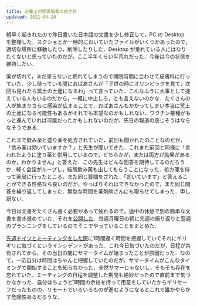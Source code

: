 ```yaml
---
title: 必要よ対照実験薬の効き目
updated: 2021-04-20
---
```



朝早く起きれたので昨日書いた日本語の文書を少し修正して，PC の Desktop を整理した．スクショとか一時的においていたファイルがいくつかあったので，適切な場所に移動したり，削除したりした．Desktop が荒れている人にはなりたくないと思っていたのだが，ここ半年くらい半荒れだった．今後は今の状態を維持したい．

薬が切れて，まだ塗らないと荒れてしまうので開院時間に合わせて皮膚科に行っていた．少し待っている間におばあさんが「子供の時にオリンピックを見て，次回も見れたら冥土の土産になるわ」って言っていた．こんなふうに大事として捉えている人もいるのだから，一概に中止しろ，とも言えないのかな．たくさんの人が集まりさらに感染が広まることで，おばあさんもかかってしまい本当に冥土の土産になる可能性もあるがそれでも本望なのかもしれない．ワクチン接種がもっと進んでいれば可能だったかもしれないのだが，先日の報道の感じそうはならなそうである．

これまで飲み薬と塗り薬を処方されていた．前回も聞かれたのことなのだが，「飲み薬は効いていますか？」と先生が聞いてきた．これまた前回と同様に「言われたように塗り薬と併用しているので，どちらかが，または両方が効果があるのか，わかりません」と答えた．この先生はどんな回答を期待してるのだろうか．軽く会話がループし，結局飲み薬も出してもらうことになった．処方箋を持って薬局に行ったところ，また同じ質問をされた．「効いています」と答えることができる性格なら良いのだが，やっぱりそれはできなかったので，また同じ問答を繰り返してしまった．無駄な時間を薬剤師さんにも取らせてしまった．申し訳ない．

今日は文書をたくさん書く必要があって疲れるので，途中の休憩で別の簡単な文書を書き進めていた．それを[公開した](https://sotaro.io/ja/weekly)．毎週月曜日の朝に先週の振り返りと翌週のプランニングをしているのでそこでやっていることをまとめた．

[先週ドイツとミーティングをした際](https://sotaro.io/daily/2021-04-12)に1時間遅く時間を把握していてそれにギリギリに気づくというインシデントがあった．これ今日気づいたのだが，日程が共有されてから，その当日の間にサマータイムが始まったことが原因だった．なので，一応自分は時間はちゃんと把握していたのだが，サマータイムがこんなタイミングで開始することを知らなかった．全然サマーじゃないし，そもそも存在を忘れていた．ミーティングの日程を調整した期間も絶妙だったので直前まで気づかなかった．自分はちょうど1時間の余裕を持って用意をしていたからギリセーフだったものの，リモートでいろいろものが進むようになるとこれで誰かやらかす危険性あるだろうな．
